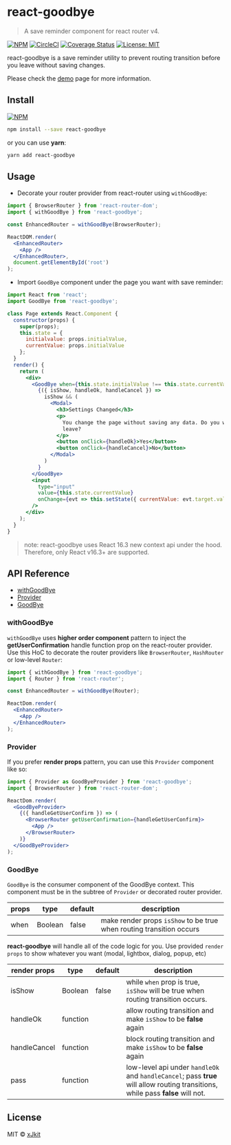 # react-goodbye

> A save reminder component for react router v4.

[![NPM](https://img.shields.io/npm/v/react-goodbye.svg)](https://www.npmjs.com/package/react-goodbye) [![CircleCI](https://circleci.com/gh/xJkit/react-goodbye/tree/master.svg?style=shield)](https://circleci.com/gh/xJkit/react-goodbye/tree/master) [![Coverage Status](https://coveralls.io/repos/github/xJkit/react-goodbye/badge.svg?branch=master)](https://coveralls.io/github/xJkit/react-goodbye?branch=master) [![License: MIT](https://img.shields.io/badge/License-MIT-blue.svg)](https://github.com/xJkit/react-goodbye/blob/master/LICENSE)

react-goodbye is a save reminder utility to prevent routing transition before you leave without saving changes.

Please check the [demo](https://xJkit.github.io/react-goodbye) page for more information.

## Install

[![NPM](https://nodei.co/npm/react-goodbye.png)](https://nodei.co/npm/react-goodbye/)

```bash
npm install --save react-goodbye
```

or you can use **yarn**:

```bash
yarn add react-goodbye
```

## Usage

* Decorate your router provider from react-router using `withGoodBye`:

```jsx
import { BrowserRouter } from 'react-router-dom';
import { withGoodBye } from 'react-goodbye';

const EnhancedRouter = withGoodBye(BrowserRouter);

ReactDOM.render(
  <EnhancedRouter>
    <App />
  </EnhancedRouter>,
  document.getElementById('root')
);
```

* Import `GoodBye` component under the page you want with save reminder:

```jsx
import React from 'react';
import GoodBye from 'react-goodbye';

class Page extends React.Component {
  constructor(props) {
    super(props);
    this.state = {
      initialvalue: props.initialValue,
      currentValue: props.initialValue
    };
  }
  render() {
    return (
      <div>
        <GoodBye when={this.state.initialValue !== this.state.currentValue}>
          {({ isShow, handleOk, handleCancel }) =>
            isShow && (
              <Modal>
                <h3>Settings Changed</h3>
                <p>
                  You change the page without saving any data. Do you want to
                  leave?
                </p>
                <button onClick={handleOk}>Yes</button>
                <button onClick={handleCancel}>No</button>
              </Modal>
            )
          }
        </GoodBye>
        <input
          type="input"
          value={this.state.currentValue}
          onChange={evt => this.setState({ currentValue: evt.target.value })}
        />
      </div>
    );
  }
}
```

> note: react-goodbye uses React 16.3 new context api under the hood. Therefore, only React v16.3+ are supported.

## API Reference

* [withGoodBye](#withgoodbye)
* [Provider](#provider)
* [GoodBye](#goodbye)

### withGoodBye

`withGoodBye` uses **higher order component** pattern to inject the **getUserConfirmation** handle function prop on the react-router provider. Use this HoC to decorate the router providers like `BrowserRouter`, `HashRouter` or low-level `Router`:

```jsx
import { withGoodBye } from 'react-goodbye';
import { Router } from 'react-router';

const EnhancedRouter = withGoodBye(Router);

ReactDom.render(
  <EnhancedRouter>
    <App />
  </EnhancedRouter>
);
```

### Provider

If you prefer **render props** pattern, you can use this `Provider` component like so:

```jsx
import { Provider as GoodByeProvider } from 'react-goodbye';
import { BrowserRouter } from 'react-router-dom';

ReactDom.render(
  <GoodByeProvider>
    {({ handleGetUserConfirm }) => (
      <BrowserRouter getUserConfirmation={handleGetUserConfirm}>
        <App />
      </BrowserRouter>
    )}
  </GoodByeProvider>
);
```

### GoodBye

`GoodBye` is the consumer component of the GoodBye context. This component must be in the subtree of `Provider` or decorated router provider.

| props | type    | default | description                                                          |
|-------|---------|---------|----------------------------------------------------------------------|
| when  | Boolean | false   | make render props `isShow` to be true when routing transition occurs |

**react-goodbye** will handle all of the code logic for you. Use provided `render props` to show whatever you want (modal, lightbox, dialog, popup, etc)

| render props | type     | default | description                                                                                                                 |
|--------------|----------|---------|-----------------------------------------------------------------------------------------------------------------------------|
| isShow       | Boolean  | false   | while `when` prop is true, `isShow` will be true when routing transition occurs.                                            |
| handleOk     | function |         | allow routing transition and make `isShow` to be **false** again                                                            |
| handleCancel | function |         | block routing transition and make `isShow` to be **false** again                                                            |
| pass         | function |         | low-level api under `handleOk` and `handleCancel`; pass **true** will allow routing transitions, while pass **false** will not. |
## License

MIT © [xJkit](https://github.com/xJkit)
